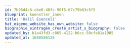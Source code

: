 ```yaml
---
id: 7b95d4c6-cbe0-48fc-90f5-67c79b63c5f5
blueprint: kuenstler_innen
title: 'Halil Esenceli'
hat_eigene_website_has_own_website: false
biographie_eintragen_create_artist_s_biography: false
updated_by: b1a43fd3-c865-4122-b6cc-50cfa81a1985
updated_at: 1688586128
---
```

